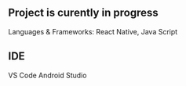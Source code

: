 ## Project is curently in progress

Languages & Frameworks: React Native, Java Script

## IDE
VS Code
Android Studio
